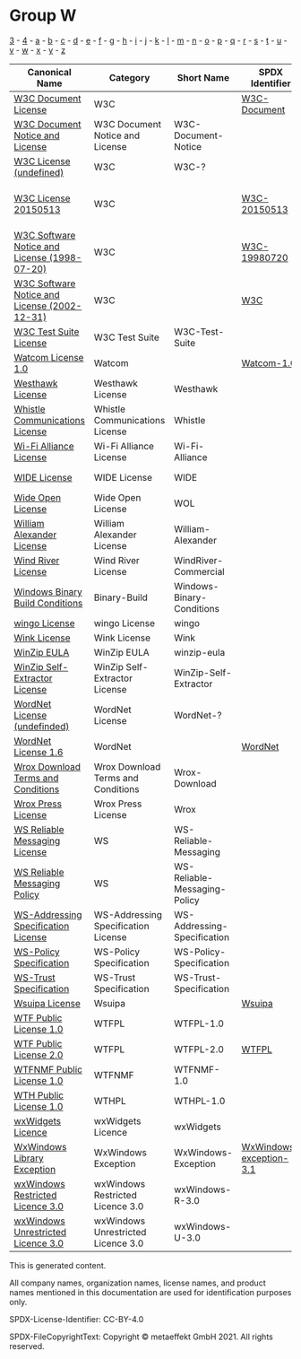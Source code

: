 # Group W

[3](../[3]/README.md) -
[4](../[4]/README.md) -
[a](../[a]/README.md) - 
[b](../[b]/README.md) - 
[c](../[c]/README.md) - 
[d](../[d]/README.md) - 
[e](../[e]/README.md) - 
[f](../[f]/README.md) - 
[g](../[g]/README.md) - 
[h](../[h]/README.md) - 
[i](../[i]/README.md) - 
[j](../[j]/README.md) - 
[k](../[k]/README.md) - 
[l](../[l]/README.md) - 
[m](../[m]/README.md) - 
[n](../[n]/README.md) - 
[o](../[o]/README.md) - 
[p](../[p]/README.md) - 
[q](../[q]/README.md) - 
[r](../[r]/README.md) - 
[s](../[s]/README.md) - 
[t](../[t]/README.md) - 
[u](../[u]/README.md) - 
[v](../[v]/README.md) - 
[w](../[w]/README.md) - 
[x](../[x]/README.md) - 
[y](../[y]/README.md) - 
[z](../[z]/README.md)

|Canonical Name|Category|Short Name|SPDX Identifier|OSI|ScanCode|Matched ScanCode|Type|
| --- | --- | --- | --- | --- | --- | --- | --- |
|[W3C Document License]([w3]/W3C-Document-License.yaml)|W3C| |[W3C-Document](https://spdx.org/licenses/W3C-Document.html)| | [w3c-docs-20021231](https://github.com/nexB/scancode-toolkit/blob/develop/src/licensedcode/data/licenses/w3c-docs-20021231.LICENSE) | |terms|
|[W3C Document Notice and License]([w3]/W3C-Document-Notice-and-License.yaml)|W3C Document Notice and License|W3C-Document-Notice| | | [w3c-docs-19990405](https://github.com/nexB/scancode-toolkit/blob/develop/src/licensedcode/data/licenses/w3c-docs-19990405.LICENSE) | [w3c-docs-19990405](https://github.com/nexB/scancode-toolkit/blob/develop/src/licensedcode/data/licenses/w3c-docs-19990405.LICENSE) |terms|
|[W3C License (undefined)]([w3]/W3C-License-(undefined).yaml)|W3C|W3C-?| | | | |terms|
|[W3C License 20150513]([w3]/W3C-License-20150513.yaml)|W3C| |[W3C-20150513](https://spdx.org/licenses/W3C-20150513.html)| | [w3c-software-doc-20150513](https://github.com/nexB/scancode-toolkit/blob/develop/src/licensedcode/data/licenses/w3c-software-doc-20150513.LICENSE) | [w3c-software-doc-20150513](https://github.com/nexB/scancode-toolkit/blob/develop/src/licensedcode/data/licenses/w3c-software-doc-20150513.LICENSE) |terms|
|[W3C Software Notice and License (1998-07-20)]([w3]/W3C-Software-Notice-and-License-(1998-07-20).yaml)|W3C| |[W3C-19980720](https://spdx.org/licenses/W3C-19980720.html)| | [w3c-software-19980720](https://github.com/nexB/scancode-toolkit/blob/develop/src/licensedcode/data/licenses/w3c-software-19980720.LICENSE) | [w3c-software-19980720](https://github.com/nexB/scancode-toolkit/blob/develop/src/licensedcode/data/licenses/w3c-software-19980720.LICENSE) |terms|
|[W3C Software Notice and License (2002-12-31)]([w3]/W3C-Software-Notice-and-License-(2002-12-31).yaml)|W3C| |[W3C](https://spdx.org/licenses/W3C.html)| [W3C](https://opensource.org/licenses/W3C) | [w3c](https://github.com/nexB/scancode-toolkit/blob/develop/src/licensedcode/data/licenses/w3c.LICENSE) | [w3c](https://github.com/nexB/scancode-toolkit/blob/develop/src/licensedcode/data/licenses/w3c.LICENSE) |terms|
|[W3C Test Suite License]([w3]/W3C-Test-Suite-License.yaml)|W3C Test Suite|W3C-Test-Suite| | | | [gpl-2.0](https://github.com/nexB/scancode-toolkit/blob/develop/src/licensedcode/data/licenses/gpl-2.0.LICENSE), [w3c-documentation](https://github.com/nexB/scancode-toolkit/blob/develop/src/licensedcode/data/licenses/w3c-documentation.LICENSE) |terms|
|[Watcom License 1.0]([wa]/Watcom-License-1.0.yaml)|Watcom| |[Watcom-1.0](https://spdx.org/licenses/Watcom-1.0.html)| [Watcom-1.0](https://opensource.org/licenses/Watcom-1.0) | [sybase](https://github.com/nexB/scancode-toolkit/blob/develop/src/licensedcode/data/licenses/sybase.LICENSE) | [sybase](https://github.com/nexB/scancode-toolkit/blob/develop/src/licensedcode/data/licenses/sybase.LICENSE) |terms|
|[Westhawk License]([we]/Westhawk-License.yaml)|Westhawk License|Westhawk| | | [westhawk](https://github.com/nexB/scancode-toolkit/blob/develop/src/licensedcode/data/licenses/westhawk.LICENSE) | [westhawk](https://github.com/nexB/scancode-toolkit/blob/develop/src/licensedcode/data/licenses/westhawk.LICENSE) |terms|
|[Whistle Communications License]([wh]/Whistle-Communications-License.yaml)|Whistle Communications License|Whistle| | | [whistle](https://github.com/nexB/scancode-toolkit/blob/develop/src/licensedcode/data/licenses/whistle.LICENSE) | [whistle](https://github.com/nexB/scancode-toolkit/blob/develop/src/licensedcode/data/licenses/whistle.LICENSE) |terms|
|[Wi-Fi Alliance License]([wi]/Wi-Fi-Alliance-License.yaml)|Wi-Fi Alliance License|Wi-Fi-Alliance| | | [wifi-alliance](https://github.com/nexB/scancode-toolkit/blob/develop/src/licensedcode/data/licenses/wifi-alliance.LICENSE) | [wifi-alliance](https://github.com/nexB/scancode-toolkit/blob/develop/src/licensedcode/data/licenses/wifi-alliance.LICENSE) |terms|
|[WIDE License]([wi]/WIDE-License.yaml)|WIDE License|WIDE| | | [wide-license](https://github.com/nexB/scancode-toolkit/blob/develop/src/licensedcode/data/licenses/wide-license.LICENSE) | [wide-license](https://github.com/nexB/scancode-toolkit/blob/develop/src/licensedcode/data/licenses/wide-license.LICENSE) |terms|
|[Wide Open License]([wi]/Wide-Open-License.yaml)|Wide Open License|WOL| | | [wol](https://github.com/nexB/scancode-toolkit/blob/develop/src/licensedcode/data/licenses/wol.LICENSE) | [wol](https://github.com/nexB/scancode-toolkit/blob/develop/src/licensedcode/data/licenses/wol.LICENSE) |terms|
|[William Alexander License]([wi]/William-Alexander-License.yaml)|William Alexander License|William-Alexander| | | [william-alexander](https://github.com/nexB/scancode-toolkit/blob/develop/src/licensedcode/data/licenses/william-alexander.LICENSE) | [william-alexander](https://github.com/nexB/scancode-toolkit/blob/develop/src/licensedcode/data/licenses/william-alexander.LICENSE) |terms|
|[Wind River License]([wi]/Wind-River-License.yaml)|Wind River License|WindRiver-Commercial| | | [windriver-commercial](https://github.com/nexB/scancode-toolkit/blob/develop/src/licensedcode/data/licenses/windriver-commercial.LICENSE) | [windriver-commercial](https://github.com/nexB/scancode-toolkit/blob/develop/src/licensedcode/data/licenses/windriver-commercial.LICENSE) |terms|
|[Windows Binary Build Conditions]([wi]/Windows-Binary-Build-Conditions.yaml)|Binary-Build|Windows-Binary-Conditions| | | | |terms|
|[wingo License]([wi]/wingo-License.yaml)|wingo License|wingo| | | [wingo](https://github.com/nexB/scancode-toolkit/blob/develop/src/licensedcode/data/licenses/wingo.LICENSE) | [wingo](https://github.com/nexB/scancode-toolkit/blob/develop/src/licensedcode/data/licenses/wingo.LICENSE) |terms|
|[Wink License]([wi]/Wink-License.yaml)|Wink License|Wink| | | [wink](https://github.com/nexB/scancode-toolkit/blob/develop/src/licensedcode/data/licenses/wink.LICENSE) | [wink](https://github.com/nexB/scancode-toolkit/blob/develop/src/licensedcode/data/licenses/wink.LICENSE) |terms|
|[WinZip EULA]([wi]/WinZip-EULA.yaml)|WinZip EULA|winzip-eula| | | [winzip-eula](https://github.com/nexB/scancode-toolkit/blob/develop/src/licensedcode/data/licenses/winzip-eula.LICENSE) | |terms|
|[WinZip Self-Extractor License]([wi]/WinZip-Self-Extractor-License.yaml)|WinZip Self-Extractor License|WinZip-Self-Extractor| | | [winzip-self-extractor](https://github.com/nexB/scancode-toolkit/blob/develop/src/licensedcode/data/licenses/winzip-self-extractor.LICENSE) | [winzip-self-extractor](https://github.com/nexB/scancode-toolkit/blob/develop/src/licensedcode/data/licenses/winzip-self-extractor.LICENSE) |terms|
|[WordNet License (undefinded)]([wo]/WordNet-License-(undefinded).yaml)|WordNet License|WordNet-?| | | [wordnet](https://github.com/nexB/scancode-toolkit/blob/develop/src/licensedcode/data/licenses/wordnet.LICENSE) | [wordnet](https://github.com/nexB/scancode-toolkit/blob/develop/src/licensedcode/data/licenses/wordnet.LICENSE) |terms|
|[WordNet License 1.6]([wo]/WordNet-License-1.6.yaml)|WordNet| |[WordNet](https://spdx.org/licenses/WordNet.html)| | | [wordnet](https://github.com/nexB/scancode-toolkit/blob/develop/src/licensedcode/data/licenses/wordnet.LICENSE) |terms|
|[Wrox Download Terms and Conditions]([wr]/Wrox-Download-Terms-and-Conditions.yaml)|Wrox Download Terms and Conditions|Wrox-Download| | | [wrox-download](https://github.com/nexB/scancode-toolkit/blob/develop/src/licensedcode/data/licenses/wrox-download.LICENSE) | [wrox-download](https://github.com/nexB/scancode-toolkit/blob/develop/src/licensedcode/data/licenses/wrox-download.LICENSE) |terms|
|[Wrox Press License]([wr]/Wrox-Press-License.yaml)|Wrox Press License|Wrox| | | [wrox](https://github.com/nexB/scancode-toolkit/blob/develop/src/licensedcode/data/licenses/wrox.LICENSE) | [wrox](https://github.com/nexB/scancode-toolkit/blob/develop/src/licensedcode/data/licenses/wrox.LICENSE) |terms|
|[WS Reliable Messaging License]([ws]/WS-Reliable-Messaging-License.yaml)|WS|WS-Reliable-Messaging| | | | |terms|
|[WS Reliable Messaging Policy]([ws]/WS-Reliable-Messaging-Policy.yaml)|WS|WS-Reliable-Messaging-Policy| | | | |terms|
|[WS-Addressing Specification License]([ws]/WS-Addressing-Specification-License.yaml)|WS-Addressing Specification License|WS-Addressing-Specification| | | [ws-addressing-spec](https://github.com/nexB/scancode-toolkit/blob/develop/src/licensedcode/data/licenses/ws-addressing-spec.LICENSE) | [ws-addressing-spec](https://github.com/nexB/scancode-toolkit/blob/develop/src/licensedcode/data/licenses/ws-addressing-spec.LICENSE) |terms|
|[WS-Policy Specification]([ws]/WS-Policy-Specification.yaml)|WS-Policy Specification|WS-Policy-Specification| | | [ws-policy-specification](https://github.com/nexB/scancode-toolkit/blob/develop/src/licensedcode/data/licenses/ws-policy-specification.LICENSE) | [ws-policy-specification](https://github.com/nexB/scancode-toolkit/blob/develop/src/licensedcode/data/licenses/ws-policy-specification.LICENSE) |terms|
|[WS-Trust Specification]([ws]/WS-Trust-Specification.yaml)|WS-Trust Specification|WS-Trust-Specification| | | [ws-trust-specification](https://github.com/nexB/scancode-toolkit/blob/develop/src/licensedcode/data/licenses/ws-trust-specification.LICENSE) | [ws-trust-specification](https://github.com/nexB/scancode-toolkit/blob/develop/src/licensedcode/data/licenses/ws-trust-specification.LICENSE) |terms|
|[Wsuipa License]([ws]/Wsuipa-License.yaml)|Wsuipa| |[Wsuipa](https://spdx.org/licenses/Wsuipa.html)| | [wsuipa](https://github.com/nexB/scancode-toolkit/blob/develop/src/licensedcode/data/licenses/wsuipa.LICENSE) | [wsuipa](https://github.com/nexB/scancode-toolkit/blob/develop/src/licensedcode/data/licenses/wsuipa.LICENSE) |terms|
|[WTF Public License 1.0]([wt]/WTF-Public-License-1.0.yaml)|WTFPL|WTFPL-1.0| | | [wtfpl-1.0](https://github.com/nexB/scancode-toolkit/blob/develop/src/licensedcode/data/licenses/wtfpl-1.0.LICENSE) | [wtfpl-1.0](https://github.com/nexB/scancode-toolkit/blob/develop/src/licensedcode/data/licenses/wtfpl-1.0.LICENSE) |terms|
|[WTF Public License 2.0]([wt]/WTF-Public-License-2.0.yaml)|WTFPL|WTFPL-2.0|[WTFPL](https://spdx.org/licenses/WTFPL.html)| | [wtfpl-2.0](https://github.com/nexB/scancode-toolkit/blob/develop/src/licensedcode/data/licenses/wtfpl-2.0.LICENSE) | [wtfpl-2.0](https://github.com/nexB/scancode-toolkit/blob/develop/src/licensedcode/data/licenses/wtfpl-2.0.LICENSE) |terms|
|[WTFNMF Public License 1.0]([wt]/WTFNMF-Public-License-1.0.yaml)|WTFNMF|WTFNMF-1.0| | | [wtfnmfpl-1.0](https://github.com/nexB/scancode-toolkit/blob/develop/src/licensedcode/data/licenses/wtfnmfpl-1.0.LICENSE) | [wtfnmfpl-1.0](https://github.com/nexB/scancode-toolkit/blob/develop/src/licensedcode/data/licenses/wtfnmfpl-1.0.LICENSE) |terms|
|[WTH Public License 1.0]([wt]/WTH-Public-License-1.0.yaml)|WTHPL|WTHPL-1.0| | | [wthpl-1.0](https://github.com/nexB/scancode-toolkit/blob/develop/src/licensedcode/data/licenses/wthpl-1.0.LICENSE) | [wthpl-1.0](https://github.com/nexB/scancode-toolkit/blob/develop/src/licensedcode/data/licenses/wthpl-1.0.LICENSE) |terms|
|[wxWidgets Licence]([wx]/wxWidgets-Licence.yaml)|wxWidgets Licence|wxWidgets| | | [wxwidgets](https://github.com/nexB/scancode-toolkit/blob/develop/src/licensedcode/data/licenses/wxwidgets.LICENSE) | [wxwidgets](https://github.com/nexB/scancode-toolkit/blob/develop/src/licensedcode/data/licenses/wxwidgets.LICENSE) |terms|
|[WxWindows Library Exception]([wx]/WxWindows-Library-Exception.yaml)|WxWindows Exception|WxWindows-Exception|[WxWindows-exception-3.1](https://spdx.org/licenses/WxWindows-exception-3.1.html)| | [wxwindows-exception-3.1](https://github.com/nexB/scancode-toolkit/blob/develop/src/licensedcode/data/licenses/wxwindows-exception-3.1.LICENSE) | [wxwindows-exception-3.1](https://github.com/nexB/scancode-toolkit/blob/develop/src/licensedcode/data/licenses/wxwindows-exception-3.1.LICENSE) |exception|
|[wxWindows Restricted Licence 3.0]([wx]/wxWindows-Restricted-Licence-3.0.yaml)|wxWindows Restricted Licence 3.0|wxWindows-R-3.0| | | [wxwindows-r-3.0](https://github.com/nexB/scancode-toolkit/blob/develop/src/licensedcode/data/licenses/wxwindows-r-3.0.LICENSE) | [wxwindows-r-3.0](https://github.com/nexB/scancode-toolkit/blob/develop/src/licensedcode/data/licenses/wxwindows-r-3.0.LICENSE) |terms|
|[wxWindows Unrestricted Licence 3.0]([wx]/wxWindows-Unrestricted-Licence-3.0.yaml)|wxWindows Unrestricted Licence 3.0|wxWindows-U-3.0| | | [wxwindows-u-3.0](https://github.com/nexB/scancode-toolkit/blob/develop/src/licensedcode/data/licenses/wxwindows-u-3.0.LICENSE) | [wxwindows-u-3.0](https://github.com/nexB/scancode-toolkit/blob/develop/src/licensedcode/data/licenses/wxwindows-u-3.0.LICENSE) |terms|

This is generated content.

All company names, organization names, license names, and product names mentioned in this documentation are used for identification purposes only.

SPDX-License-Identifier: CC-BY-4.0

SPDX-FileCopyrightText: Copyright © metaeffekt GmbH 2021. All rights reserved.
